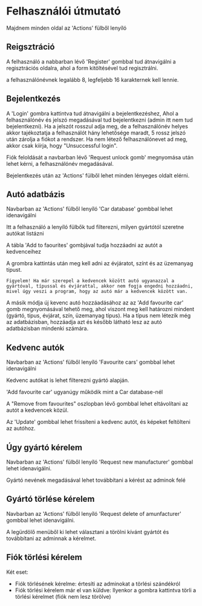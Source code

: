 # Felhasználói útmutató


Majdnem minden oldal az 'Actions' fülből lenyíló  

## Reigsztráció

A felhasználó a nabbarban lévő 'Register' gombbal tud átnavigálni a regisztrációs oldalra, ahol a form kitöltésével tud regisztrálni.

a felhasználónévnek legalább 8, legfeljebb 16 karakternek kell lennie.

## Bejelentkezés

A 'Login' gombra kattintva tud átnavigálni a bejelentkezéshez, Ahol a felhasználónév és jelszó megadásával tud bejelentkezni (admin itt nem tud bejelentkezni). Ha a jelszót rosszul adja meg, de a felhasználónév helyes akkor tajékoztatja a felhasználót hány lehetősége maradt, 5 rossz jelszó után zárolja a fiókot a rendszer. Ha nem létező felhasználónevet ad meg, akkor csak kiírja, hogy "Unsuccessful login".

Fiók feloldását a navbarban lévő 'Request unlock gomb' megnyomása után lehet kérni, a felhasználónév megadásával.


Bejelentkezés után az 'Actions' fülből lehet minden lényeges oldalt elérni.

## Autó adatbázis

Navbarban az 'Actions' fülből lenyíló 'Car database' gombbal lehet idenavigálni 

Itt a felhasználó a lenyíló fülbők tud filterezni, milyen gyártótól szeretne autókat listázni

A tábla 'Add to faourites' gombjával tudja hozzáadni az autót a kedvenceihez

A grombra kattintás után meg kell adni az évjáratot, színt és az üzemanyag típust. 

```Figyelem! Ha már szerepel a kedvencek között autó ugyanazzal a gyártóval, típussal és évjárattal, akkor nem fogja engedni hozzáadni, mivel úgy veszi a program, hogy az autó már a kedvencek között van.```

A másik módja új kevenc autó hozzáadásához az az 'Add favourite car' gomb megnyomásával tehető meg, ahol viszont meg kell határozni mindent (gyártó, típus, évjárat, szín, üzemanyag típus). Ha a típus nem létezik még az adatbázisban, hozzáadja azt és később látható lesz az autó adatbázisban mindenki számára.


## Kedvenc autók

Navbarban az 'Actions' fülből lenyíló 'Favourite cars' gombbal lehet idenavigálni 

Kedvenc autókat is lehet filterezni gyártó alapján.

'Add favourite car' ugyanúgy működik mint a Car database-nél

A "Remove from favourites" oszlopban lévő gombbal lehet eltávolítani az autót a kedvencek közül.


Az 'Update' gombbal lehet frissíteni a kedvenc autót, és képeket feltölteni az autóhoz.

## Úgy gyártó kérelem

Navbarban az 'Actions' fülből lenyíló 'Request new manufacturer' gombbal lehet idenavigálni.

Gyártó nevének megadásával lehet továbbítani a kérést az adminok felé

## Gyártó törlése kérelem

Navbarban az 'Actions' fülből lenyíló 'Request delete of amunfacturer' gombbal lehet idenavigálni.

A legürdölő menüből ki lehet választani a törölni kívánt gyártót és továbbítani az adminnak a kérelmet.


## Fiók törlési kérelem

Két eset:

- Fiók törlésének kérelme: értesíti az adminokat a törlési szándékról
- Fiók törlési kérelem már el van küldve: Ilyenkor a gombra kattintva törli a törlési kérelmet (fiók nem lesz törölve)
